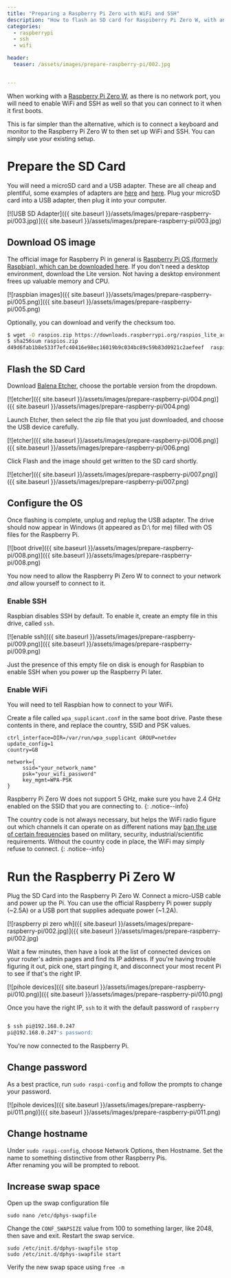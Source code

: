 ```yaml
---
title: "Preparing a Raspberry Pi Zero with WiFi and SSH"
description: "How to flash an SD card for Raspiberry Pi Zero W, with an OS image, set a WiFI password, and enable SSH"
categories: 
  - raspberrypi
  - ssh
  - wifi

header: 
  teaser: /assets/images/prepare-raspberry-pi/002.jpg


---
```



When working with a [Raspberry Pi Zero W](https://www.raspberrypi.org/products/raspberry-pi-zero-w/), as there is no network port, you will need to enable WiFi and SSH as well so that you can connect to it when it first boots.  

This is far simpler than the alternative, which is to connect a keyboard and monitor to the Raspberry Pi Zero W to then set up WiFi and SSH.  You can simply use your existing setup.  




# Prepare the SD Card

You will need a microSD card and a USB adapter.  These are all cheap and plentiful, some examples of adapters are [here](https://smile.amazon.co.uk/Integral-AMINCRSD-Digital-Frustration-Free-Packaging/dp/B0047T6XWY) and [here](https://smile.amazon.co.uk/Vanja-Reader-Adapter-Portable-Memory/dp/B01JJ1VDQK).  Plug your microSD card into a USB adapter, then plug it into your computer.  

[![USB SD Adapter]({{ site.baseurl }}/assets/images/prepare-raspberry-pi/003.jpg)]({{ site.baseurl }}/assets/images/prepare-raspberry-pi/003.jpg)

## Download OS image

The official image for Raspberry Pi in general is [Raspberry Pi OS (formerly Raspbian), which can be downloaded here](https://www.raspberrypi.org/software/operating-systems/#raspberry-pi-os-32-bit).  If you don't need a desktop environment, download the Lite version.  Not having a desktop environment frees up valuable memory and CPU.  

[![raspbian images]({{ site.baseurl }}/assets/images/prepare-raspberry-pi/005.png)]({{ site.baseurl }}/assets/images/prepare-raspberry-pi/005.png)

Optionally, you can download and verify the checksum too.  


```bash
$ wget -O raspios.zip https://downloads.raspberrypi.org/raspios_lite_armhf_latest
$ sha256sum raspios.zip
d49d6fab1b8e533f7efc40416e98ec16019b9c034bc89c59b83d0921c2aefeef  raspios.zip
```

## Flash the SD Card

Download [Balena Etcher](https://etcher.io), choose the portable version from the dropdown. 

[![etcher]({{ site.baseurl }}/assets/images/prepare-raspberry-pi/004.png)]({{ site.baseurl }}/assets/images/prepare-raspberry-pi/004.png)

Launch Etcher, then select the zip file that you just downloaded, and choose the USB device carefully.  

[![etcher]({{ site.baseurl }}/assets/images/prepare-raspberry-pi/006.png)]({{ site.baseurl }}/assets/images/prepare-raspberry-pi/006.png)

Click Flash and the image should get written to the SD card shortly.

[![etcher]({{ site.baseurl }}/assets/images/prepare-raspberry-pi/007.png)]({{ site.baseurl }}/assets/images/prepare-raspberry-pi/007.png)



## Configure the OS

Once flashing is complete, unplug and replug the USB adapter.  The drive should now appear in Windows (it appeared as D:\ for me) filled with OS files for the Raspberry Pi. 

[![boot drive]({{ site.baseurl }}/assets/images/prepare-raspberry-pi/008.png)]({{ site.baseurl }}/assets/images/prepare-raspberry-pi/008.png)

You now need to allow the Raspberry Pi Zero W to connect to your network _and_ allow yourself to connect to it. 

### Enable SSH

Raspbian disables SSH by default.  To enable it, create an empty file in this drive, called `ssh`. 

[![enable ssh]({{ site.baseurl }}/assets/images/prepare-raspberry-pi/009.png)]({{ site.baseurl }}/assets/images/prepare-raspberry-pi/009.png)

Just the presence of this empty file on disk is enough for Raspbian to enable SSH when you power up the Raspberry Pi later. 

### Enable WiFi

You will need to tell Raspbian how to connect to your WiFi. 

Create a file called `wpa_supplicant.conf` in the same boot drive. Paste these contents in there, and replace the country, SSID and PSK values. 

```
ctrl_interface=DIR=/var/run/wpa_supplicant GROUP=netdev
update_config=1
country=GB

network={
     ssid="your_network_name"
     psk="your_wifi_password"
     key_mgmt=WPA-PSK
}
```


Raspberry Pi Zero W does not support 5 GHz, make sure you have 2.4 GHz enabled on the SSID that you are connecting to. 
{: .notice--info}


The country code is not always necessary, but helps the WiFi radio figure out which channels it can operate on as different nations may [ban the use of certain frequencies](https://kernelmag.dailydot.com/features/report/8051/the-mystery-of-wifi-channel-14/) based on military, security, industrial/scientific requirements.  Without the country code in place, the WiFi may simply refuse to connect. 
{: .notice--info}


# Run the Raspberry Pi Zero W

Plug the SD Card into the Raspberry Pi Zero W. Connect a micro-USB cable and power up the Pi.  You can use the official Raspberry Pi power supply (~2.5A) or a USB port that supplies adequate power (~1.2A). 

[![raspberry pi zero wh]({{ site.baseurl }}/assets/images/prepare-raspberry-pi/002.jpg)]({{ site.baseurl }}/assets/images/prepare-raspberry-pi/002.jpg)


Wait a few minutes, then have a look at the list of connected devices on your router's admin pages and find its IP address.  If you're having trouble figuring it out, pick one, start pinging it, and disconnect your most recent Pi to see if that's the right IP. 

[![pihole devices]({{ site.baseurl }}/assets/images/prepare-raspberry-pi/010.png)]({{ site.baseurl }}/assets/images/prepare-raspberry-pi/010.png)


Once you have the right IP, `ssh` to it with the default password of `raspberry`

```bash

$ ssh pi@192.168.0.247
pi@192.168.0.247's password:

```

You're now connected to the Raspberry Pi. 

## Change password

As a best practice, run `sudo raspi-config` and follow the prompts to change your password.  

[![pihole devices]({{ site.baseurl }}/assets/images/prepare-raspberry-pi/011.png)]({{ site.baseurl }}/assets/images/prepare-raspberry-pi/011.png)


## Change hostname

Under `sudo raspi-config`, choose Network Options, then Hostname.  Set the name to something distinctive from other Raspberry Pis.   
After renaming you will be prompted to reboot.


## Increase swap space

Open up the swap configuration file

```
sudo nano /etc/dphys-swapfile
```

Change the `CONF_SWAPSIZE` value from 100 to something larger, like 2048, then save and exit.  Restart the swap service. 


```
sudo /etc/init.d/dphys-swapfile stop
sudo /etc/init.d/dphys-swapfile start
```

Verify the new swap space using `free -m`





